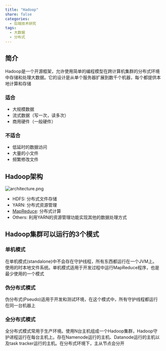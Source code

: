 ```yaml
---
title: "Hadoop"
share: false
categories:
  - 后端技术研究
tags:
  - 大数据
  - 分布式
---
```


## 简介
Hadoop是一个开源框架，允许使用简单的编程模型在跨计算机集群的分布式环境中存储和处理大数据。它的设计是从单个服务器扩展到数千个机器，每个都提供本地计算和存储  
### 适合
* 大规模数据
* 流式数据（写一次，读多次）
* 商用硬件（一般硬件）

### 不适合 
* 低延时的数据访问
* 大量的小文件
* 频繁修改文件

## Hadoop架构
![architecture.png](https://i.loli.net/2019/12/13/2DNOpVqMChf5JiW.png)

* HDFS: 分布式文件存储
* YARN: 分布式资源管理
* [MapReduce](https://gitpress.io/c/big-data/MapReduce): 分布式计算
* Others: 利用YARN的资源管理功能实现其他的数据处理方式

## Hadoop集群可以运行的3个模式
### 单机模式
在单机模式(standalone)中不会存在守护线程，所有东西都运行在一个JVM上。使用的时本地文件系统。单机模式适用于开发过程中运行MapReduce程序，也是最少使用的一个模式

### 伪分布式模式
伪分布式(Pseudo)适用于开发和测试环境，在这个模式中，所有守护线程都运行在同一台机器上

### 全分布式模式
全分布式模式常用于生产环境。使用N台主机组成一个Hadoop集群，Hadoop守护进程运行在每台主机上。存在Namenode运行的主机、Datanode运行的主机以及task tracker运行的主机。在分布式环境下，主从节点会分开